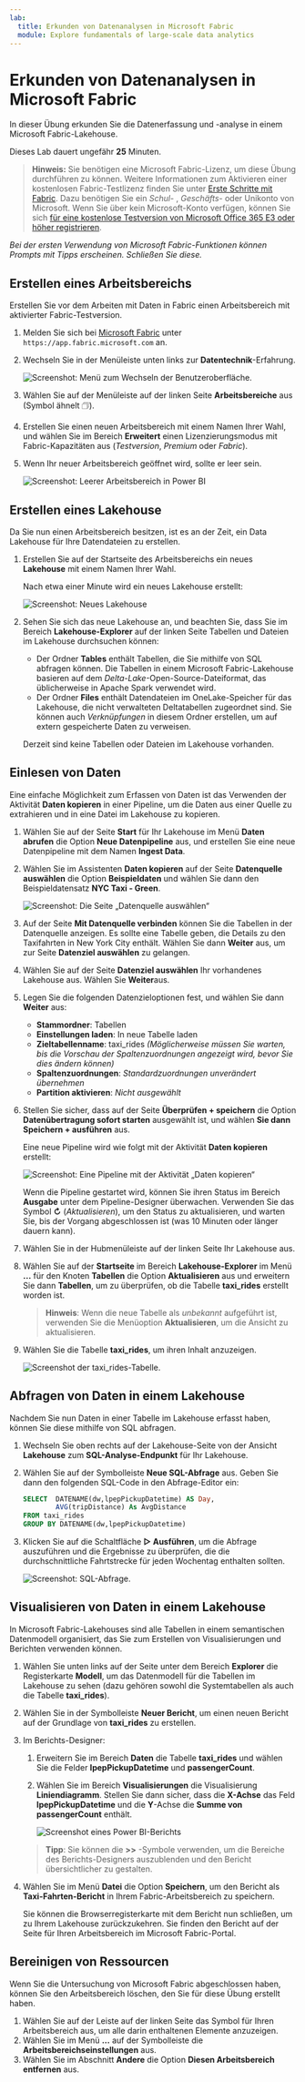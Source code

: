 ```yaml
---
lab:
  title: Erkunden von Datenanalysen in Microsoft Fabric
  module: Explore fundamentals of large-scale data analytics
---
```


# Erkunden von Datenanalysen in Microsoft Fabric

In dieser Übung erkunden Sie die Datenerfassung und -analyse in einem Microsoft Fabric-Lakehouse.

Dieses Lab dauert ungefähr **25** Minuten.

> **Hinweis:** Sie benötigen eine Microsoft Fabric-Lizenz, um diese Übung durchführen zu können. Weitere Informationen zum Aktivieren einer kostenlosen Fabric-Testlizenz finden Sie unter [Erste Schritte mit Fabric](https://learn.microsoft.com/fabric/get-started/fabric-trial). Dazu benötigen Sie ein *Schul-* , *Geschäfts-* oder Unikonto von Microsoft. Wenn Sie über kein Microsoft-Konto verfügen, können Sie sich [für eine kostenlose Testversion von Microsoft Office 365 E3 oder höher registrieren](https://www.microsoft.com/microsoft-365/business/compare-more-office-365-for-business-plans).

*Bei der ersten Verwendung von Microsoft Fabric-Funktionen können Prompts mit Tipps erscheinen. Schließen Sie diese.*

## Erstellen eines Arbeitsbereichs

Erstellen Sie vor dem Arbeiten mit Daten in Fabric einen Arbeitsbereich mit aktivierter Fabric-Testversion.

1. Melden Sie sich bei [Microsoft Fabric](https://app.fabric.microsoft.com) unter `https://app.fabric.microsoft.com` an.
1. Wechseln Sie in der Menüleiste unten links zur **Datentechnik**-Erfahrung.

    ![Screenshot: Menü zum Wechseln der Benutzeroberfläche.](./images/fabric-switcher.png)

1. Wählen Sie auf der Menüleiste auf der linken Seite **Arbeitsbereiche** aus (Symbol ähnelt &#128455;).
1. Erstellen Sie einen neuen Arbeitsbereich mit einem Namen Ihrer Wahl, und wählen Sie im Bereich **Erweitert** einen Lizenzierungsmodus mit Fabric-Kapazitäten aus (*Testversion*, *Premium* oder *Fabric*).
1. Wenn Ihr neuer Arbeitsbereich geöffnet wird, sollte er leer sein.

    ![Screenshot: Leerer Arbeitsbereich in Power BI](./images/new-workspace.png)

## Erstellen eines Lakehouse

Da Sie nun einen Arbeitsbereich besitzen, ist es an der Zeit, ein Data Lakehouse für Ihre Datendateien zu erstellen.

1. Erstellen Sie auf der Startseite des Arbeitsbereichs ein neues **Lakehouse** mit einem Namen Ihrer Wahl.

    Nach etwa einer Minute wird ein neues Lakehouse erstellt:

    ![Screenshot: Neues Lakehouse](./images/new-lakehouse.png)

1. Sehen Sie sich das neue Lakehouse an, und beachten Sie, dass Sie im Bereich **Lakehouse-Explorer** auf der linken Seite Tabellen und Dateien im Lakehouse durchsuchen können:
    - Der Ordner **Tables** enthält Tabellen, die Sie mithilfe von SQL abfragen können. Die Tabellen in einem Microsoft Fabric-Lakehouse basieren auf dem *Delta-Lake*-Open-Source-Dateiformat, das üblicherweise in Apache Spark verwendet wird.
    - Der Ordner **Files** enthält Datendateien im OneLake-Speicher für das Lakehouse, die nicht verwalteten Deltatabellen zugeordnet sind. Sie können auch *Verknüpfungen* in diesem Ordner erstellen, um auf extern gespeicherte Daten zu verweisen.

    Derzeit sind keine Tabellen oder Dateien im Lakehouse vorhanden.

## Einlesen von Daten

Eine einfache Möglichkeit zum Erfassen von Daten ist das Verwenden der Aktivität **Daten kopieren** in einer Pipeline, um die Daten aus einer Quelle zu extrahieren und in eine Datei im Lakehouse zu kopieren.

1. Wählen Sie auf der Seite **Start** für Ihr Lakehouse im Menü **Daten abrufen** die Option **Neue Datenpipeline** aus, und erstellen Sie eine neue Datenpipeline mit dem Namen **Ingest Data**.
1. Wählen Sie im Assistenten **Daten kopieren** auf der Seite **Datenquelle auswählen** die Option **Beispieldaten** und wählen Sie dann den Beispieldatensatz **NYC Taxi - Green**.

    ![Screenshot: Die Seite „Datenquelle auswählen“](./images/choose-data-source.png)

1. Auf der Seite **Mit Datenquelle verbinden** können Sie die Tabellen in der Datenquelle anzeigen. Es sollte eine Tabelle geben, die Details zu den Taxifahrten in New York City enthält. Wählen Sie dann **Weiter** aus, um zur Seite **Datenziel auswählen** zu gelangen.
1. Wählen Sie auf der Seite **Datenziel auswählen** Ihr vorhandenes Lakehouse aus. Wählen Sie **Weiter**aus.
1. Legen Sie die folgenden Datenzieloptionen fest, und wählen Sie dann **Weiter** aus:
    - **Stammordner**: Tabellen
    - **Einstellungen laden**: In neue Tabelle laden
    - **Zieltabellenname**: taxi_rides *(Möglicherweise müssen Sie warten, bis die Vorschau der Spaltenzuordnungen angezeigt wird, bevor Sie dies ändern können)*
    - **Spaltenzuordnungen**: *Standardzuordnungen unverändert übernehmen*
    - **Partition aktivieren**: *Nicht ausgewählt*
1. Stellen Sie sicher, dass auf der Seite **Überprüfen + speichern** die Option **Datenübertragung sofort starten** ausgewählt ist, und wählen **Sie dann Speichern + ausführen** aus.

    Eine neue Pipeline wird wie folgt mit der Aktivität **Daten kopieren** erstellt:

    ![Screenshot: Eine Pipeline mit der Aktivität „Daten kopieren“](./images/copy-data-pipeline.png)

    Wenn die Pipeline gestartet wird, können Sie ihren Status im Bereich **Ausgabe** unter dem Pipeline-Designer überwachen. Verwenden Sie das Symbol **↻** (*Aktualisieren*), um den Status zu aktualisieren, und warten Sie, bis der Vorgang abgeschlossen ist (was 10 Minuten oder länger dauern kann).

1. Wählen Sie in der Hubmenüleiste auf der linken Seite Ihr Lakehouse aus.
1. Wählen Sie auf der **Startseite** im Bereich **Lakehouse-Explorer** im Menü **...** für den Knoten **Tabellen** die Option **Aktualisieren** aus und erweitern Sie dann **Tabellen**, um zu überprüfen, ob die Tabelle **taxi_rides** erstellt worden ist.

    > **Hinweis**: Wenn die neue Tabelle als *unbekannt* aufgeführt ist, verwenden Sie die Menüoption **Aktualisieren**, um die Ansicht zu aktualisieren.

1. Wählen Sie die Tabelle **taxi_rides**, um ihren Inhalt anzuzeigen.

    ![Screenshot der taxi_rides-Tabelle.](./images/dimProduct.png)

## Abfragen von Daten in einem Lakehouse

Nachdem Sie nun Daten in einer Tabelle im Lakehouse erfasst haben, können Sie diese mithilfe von SQL abfragen.

1. Wechseln Sie oben rechts auf der Lakehouse-Seite von der Ansicht **Lakehouse** zum **SQL-Analyse-Endpunkt** für Ihr Lakehouse.

1. Wählen Sie auf der Symbolleiste **Neue SQL-Abfrage** aus. Geben Sie dann den folgenden SQL-Code in den Abfrage-Editor ein:

    ```sql
    SELECT  DATENAME(dw,lpepPickupDatetime) AS Day,
            AVG(tripDistance) As AvgDistance
    FROM taxi_rides
    GROUP BY DATENAME(dw,lpepPickupDatetime)
    ```

1. Klicken Sie auf die Schaltfläche **&#9655; Ausführen**, um die Abfrage auszuführen und die Ergebnisse zu überprüfen, die die durchschnittliche Fahrtstrecke für jeden Wochentag enthalten sollten.

    ![Screenshot: SQL-Abfrage.](./images/sql-query.png)

## Visualisieren von Daten in einem Lakehouse

In Microsoft Fabric-Lakehouses sind alle Tabellen in einem semantischen Datenmodell organisiert, das Sie zum Erstellen von Visualisierungen und Berichten verwenden können.

1. Wählen Sie unten links auf der Seite unter dem Bereich **Explorer** die Registerkarte **Modell**, um das Datenmodell für die Tabellen im Lakehouse zu sehen (dazu gehören sowohl die Systemtabellen als auch die Tabelle **taxi_rides**).
1. Wählen Sie in der Symbolleiste **Neuer Bericht**, um einen neuen Bericht auf der Grundlage von **taxi_rides** zu erstellen.
1. Im Berichts-Designer:
    1. Erweitern Sie im Bereich **Daten** die Tabelle **taxi_rides** und wählen Sie die Felder **lpepPickupDatetime** und **passengerCount**.
    1. Wählen Sie im Bereich **Visualisierungen** die Visualisierung **Liniendiagramm**. Stellen Sie dann sicher, dass die **X-Achse** das Feld **lpepPickupDatetime** und die **Y**-Achse die **Summe von passengerCount** enthält.

        ![Screenshot eines Power BI-Berichts](./images/fabric-report.png)

    > **Tipp**: Sie können die **>>** -Symbole verwenden, um die Bereiche des Berichts-Designers auszublenden und den Bericht übersichtlicher zu gestalten.

1. Wählen Sie im Menü **Datei** die Option **Speichern**, um den Bericht als **Taxi-Fahrten-Bericht** in Ihrem Fabric-Arbeitsbereich zu speichern.

    Sie können die Browserregisterkarte mit dem Bericht nun schließen, um zu Ihrem Lakehouse zurückzukehren. Sie finden den Bericht auf der Seite für Ihren Arbeitsbereich im Microsoft Fabric-Portal.

## Bereinigen von Ressourcen

Wenn Sie die Untersuchung von Microsoft Fabric abgeschlossen haben, können Sie den Arbeitsbereich löschen, den Sie für diese Übung erstellt haben.

1. Wählen Sie auf der Leiste auf der linken Seite das Symbol für Ihren Arbeitsbereich aus, um alle darin enthaltenen Elemente anzuzeigen.
2. Wählen Sie im Menü **...** auf der Symbolleiste die **Arbeitsbereichseinstellungen** aus.
3. Wählen Sie im Abschnitt **Andere** die Option **Diesen Arbeitsbereich entfernen** aus.
